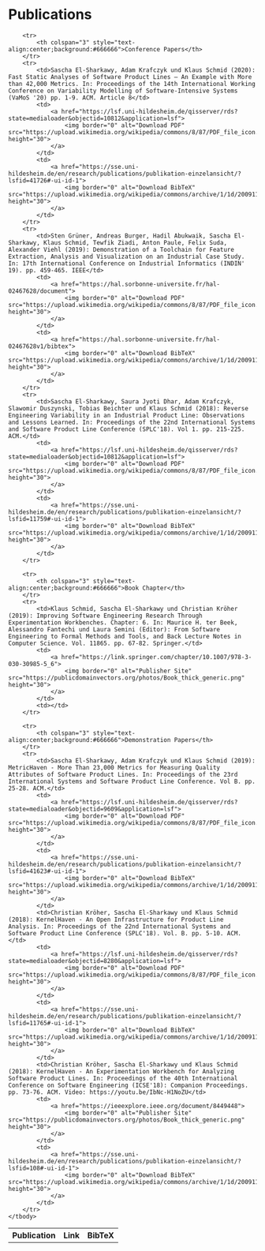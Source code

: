 # Publications
<table>
	<tbody>
		<tr>
			<th>Publication</th>
			<th>Link</th>
			<th>BibTeX</th>
		</tr>
		
		<tr>
			<th colspan="3" style="text-align:center;background:#666666">Conference Papers</th>
		</tr>
		<tr>
			<td>Sascha El-Sharkawy, Adam Krafczyk und Klaus Schmid (2020): Fast Static Analyses of Software Product Lines – An Example with More than 42,000 Metrics. In: Proceedings of the 14th International Working Conference on Variability Modelling of Software-Intensive Systems (VaMoS '20) pp. 1-9. ACM. Article 8</td>
			<td>
				<a href="https://lsf.uni-hildesheim.de/qisserver/rds?state=medialoader&objectid=10812&application=lsf">
					<img border="0" alt="Download PDF" src="https://upload.wikimedia.org/wikipedia/commons/8/87/PDF_file_icon.svg" height="30">
				</a>
		    </td>
			<td>
				<a href="https://sse.uni-hildesheim.de/en/research/publications/publikation-einzelansicht/?lsfid=41726#-ui-id-1">
					<img border="0" alt="Download BibTeX" src="https://upload.wikimedia.org/wikipedia/commons/archive/1/1d/20091129153238%21P_literature.svg" height="30">
				</a>
			</td>
		</tr>
		<tr>
			<td>Sten Grüner, Andreas Burger, Hadil Abukwaik, Sascha El-Sharkawy, Klaus Schmid, Tewfik Ziadi, Anton Paule, Felix Suda, Alexander Viehl (2019): Demonstration of a Toolchain for Feature Extraction, Analysis and Visualization on an Industrial Case Study. In: 17th International Conference on Industrial Informatics (INDIN' 19). pp. 459-465. IEEE</td>
			<td>
				<a href="https://hal.sorbonne-universite.fr/hal-02467628/document">
					<img border="0" alt="Download PDF" src="https://upload.wikimedia.org/wikipedia/commons/8/87/PDF_file_icon.svg" height="30">
				</a>
		    </td>
			<td>
				<a href="https://hal.sorbonne-universite.fr/hal-02467628v1/bibtex">
					<img border="0" alt="Download BibTeX" src="https://upload.wikimedia.org/wikipedia/commons/archive/1/1d/20091129153238%21P_literature.svg" height="30">
				</a>
			</td>
		</tr>
		<tr>
			<td>Sascha El-Sharkawy, Saura Jyoti Dhar, Adam Krafczyk, Slawomir Duszynski, Tobias Beichter und Klaus Schmid (2018): Reverse Engineering Variability in an Industrial Product Line: Observations and Lessons Learned. In: Proceedings of the 22nd International Systems and Software Product Line Conference (SPLC'18). Vol 1. pp. 215-225. ACM.</td>
			<td>
				<a href="https://lsf.uni-hildesheim.de/qisserver/rds?state=medialoader&objectid=10812&application=lsf">
					<img border="0" alt="Download PDF" src="https://upload.wikimedia.org/wikipedia/commons/8/87/PDF_file_icon.svg" height="30">
				</a>
		    </td>
			<td>
				<a href="https://sse.uni-hildesheim.de/en/research/publications/publikation-einzelansicht/?lsfid=11759#-ui-id-1">
					<img border="0" alt="Download BibTeX" src="https://upload.wikimedia.org/wikipedia/commons/archive/1/1d/20091129153238%21P_literature.svg" height="30">
				</a>
			</td>
		</tr>
		
		<tr>
			<th colspan="3" style="text-align:center;background:#666666">Book Chapter</th>
		</tr>
		<tr>
			<td>Klaus Schmid, Sascha El-Sharkawy und Christian Kröher (2019): Improving Software Engineering Research Through Experimentation Workbenches. Chapter: 6. In: Maurice H. ter Beek, Alessandro Fantechi und Laura Semini (Editor): From Software Engineering to Formal Methods and Tools, and Back Lecture Notes in Computer Science. Vol. 11865. pp. 67-82. Springer.</td>
			<td>
				<a href="https://link.springer.com/chapter/10.1007/978-3-030-30985-5_6">
					<img border="0" alt="Publisher Site" src="https://publicdomainvectors.org/photos/Book_thick_generic.png" height="30">
				</a>
		    </td>
		    <td></td>
		</tr>
		
		<tr>
			<th colspan="3" style="text-align:center;background:#666666">Demonstration Papers</th>
		</tr>
		<tr>
			<td>Sascha El-Sharkawy, Adam Krafczyk und Klaus Schmid (2019): MetricHaven - More Than 23,000 Metrics for Measuring Quality Attributes of Software Product Lines. In: Proceedings of the 23rd International Systems and Software Product Line Conference. Vol B. pp. 25-28. ACM.</td>
			<td>
				<a href="https://lsf.uni-hildesheim.de/qisserver/rds?state=medialoader&objectid=9609&application=lsf">
					<img border="0" alt="Download PDF" src="https://upload.wikimedia.org/wikipedia/commons/8/87/PDF_file_icon.svg" height="30">
				</a>
			</td>
			<td>
				<a href="https://sse.uni-hildesheim.de/en/research/publications/publikation-einzelansicht/?lsfid=41623#-ui-id-1">
					<img border="0" alt="Download BibTeX" src="https://upload.wikimedia.org/wikipedia/commons/archive/1/1d/20091129153238%21P_literature.svg" height="30">
				</a>
			</td>
			<td>Christian Kröher, Sascha El-Sharkawy und Klaus Schmid (2018): KernelHaven - An Open Infrastructure for Product Line Analysis. In: Proceedings of the 22nd International Systems and Software Product Line Conference (SPLC'18). Vol. B. pp. 5-10. ACM.</td>
			<td>
				<a href="https://lsf.uni-hildesheim.de/qisserver/rds?state=medialoader&objectid=8280&application=lsf">
					<img border="0" alt="Download PDF" src="https://upload.wikimedia.org/wikipedia/commons/8/87/PDF_file_icon.svg" height="30">
				</a>
			</td>
			<td>
				<a href="https://sse.uni-hildesheim.de/en/research/publications/publikation-einzelansicht/?lsfid=11765#-ui-id-1">
					<img border="0" alt="Download BibTeX" src="https://upload.wikimedia.org/wikipedia/commons/archive/1/1d/20091129153238%21P_literature.svg" height="30">
				</a>
			</td>
			<td>Christian Kröher, Sascha El-Sharkawy und Klaus Schmid (2018): KernelHaven - An Experimentation Workbench for Analyzing Software Product Lines. In: Proceedings of the 40th International Conference on Software Engineering (ICSE'18): Companion Proceedings. pp. 73-76. ACM. Video: https://youtu.be/IbNc-H1NoZU</td>
			<td>
				<a href="https://ieeexplore.ieee.org/document/8449448">
					<img border="0" alt="Publisher Site" src="https://publicdomainvectors.org/photos/Book_thick_generic.png" height="30">
				</a>
			</td>
			<td>
				<a href="https://sse.uni-hildesheim.de/en/research/publications/publikation-einzelansicht/?lsfid=108#-ui-id-1">
					<img border="0" alt="Download BibTeX" src="https://upload.wikimedia.org/wikipedia/commons/archive/1/1d/20091129153238%21P_literature.svg" height="30">
				</a>
			</td>
		</tr>
	</tbody>
</table>